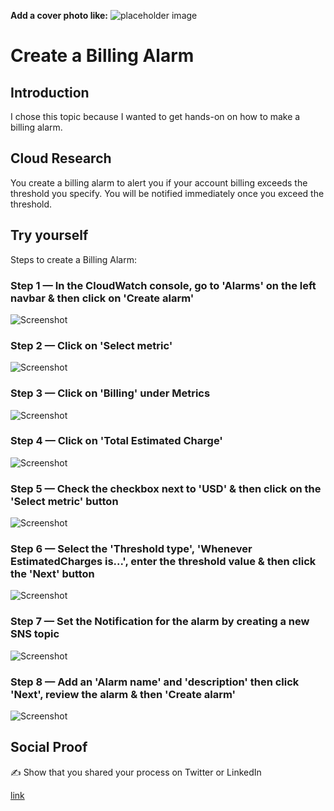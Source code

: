 **Add a cover photo like:**
![placeholder image](https://via.placeholder.com/1200x600)

# Create a Billing Alarm

## Introduction

I chose this topic because I wanted to get hands-on on how to make a billing alarm. 

## Cloud Research

You create a billing alarm to alert you if your account billing exceeds the threshold you specify. You will be notified immediately once you exceed the threshold.

## Try yourself

Steps to create a Billing Alarm:

### Step 1 — In the CloudWatch console, go to 'Alarms' on the left navbar & then click on 'Create alarm'

![Screenshot](https://user-images.githubusercontent.com/22378253/92678705-9e4cd980-f2f4-11ea-802a-49be505234f5.png)

### Step 2 — Click on 'Select metric'

![Screenshot](https://user-images.githubusercontent.com/22378253/92679046-5f6b5380-f2f5-11ea-9d37-1171da310fdd.png)

### Step 3 — Click on 'Billing' under Metrics

![Screenshot](https://user-images.githubusercontent.com/22378253/92679045-5ed2bd00-f2f5-11ea-9747-5f7ee409bb60.png)

### Step 4 — Click on 'Total Estimated Charge'

![Screenshot](https://user-images.githubusercontent.com/22378253/92679044-5ed2bd00-f2f5-11ea-899a-302d3d5969c2.png)

### Step 5 — Check the checkbox next to 'USD' & then click on the 'Select metric' button 

![Screenshot](https://user-images.githubusercontent.com/22378253/92679042-5ed2bd00-f2f5-11ea-8859-f773cdc1c429.png)

### Step 6 — Select the 'Threshold type', 'Whenever EstimatedCharges is...', enter the threshold value & then click the 'Next' button

![Screenshot](https://user-images.githubusercontent.com/22378253/92679041-5ed2bd00-f2f5-11ea-9e68-3c23d0aa0479.png)

### Step 7 — Set the Notification for the alarm by creating a new SNS topic 

![Screenshot](https://user-images.githubusercontent.com/22378253/92679040-5e3a2680-f2f5-11ea-9e56-461fa2617a43.png)

### Step 8 — Add an 'Alarm name' and 'description' then click 'Next', review the alarm & then 'Create alarm'

![Screenshot](https://user-images.githubusercontent.com/22378253/92679039-5e3a2680-f2f5-11ea-8a71-b3d2964d8f5d.png)


## Social Proof

✍️ Show that you shared your process on Twitter or LinkedIn

[link](link)
